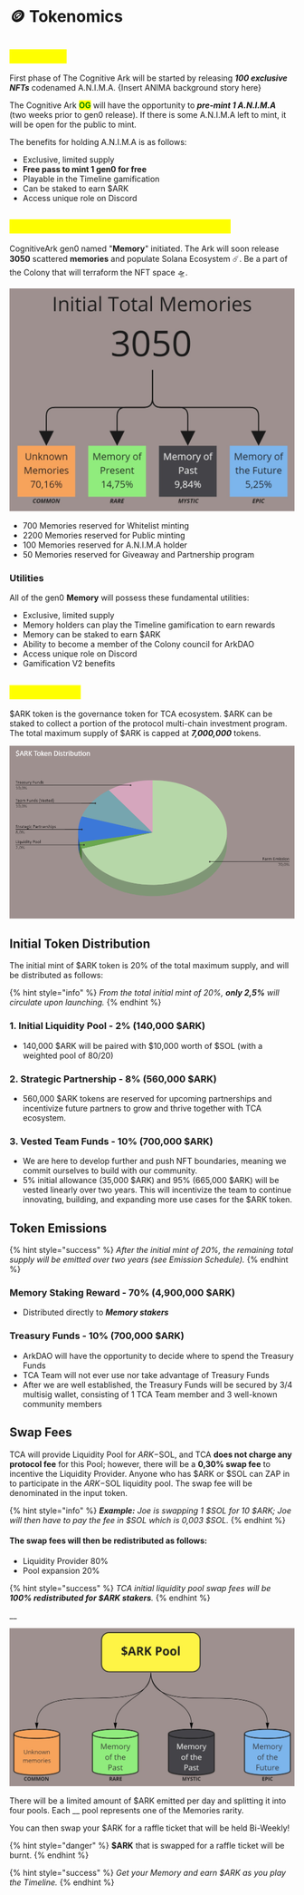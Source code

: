 # 🪙 Tokenomics

## <mark style="color:yellow;">A.N.I.M.A</mark>

First phase of The Cognitive Ark will be started by releasing _**100 exclusive NFTs**_ codenamed A.N.I.M.A. {Insert ANIMA background story here}

The Cognitive Ark <mark style="color:green;">**OG**</mark> will have the opportunity to _**pre-mint 1 A.N.I.M.A**_ (two weeks prior to gen0 release). If there is some A.N.I.M.A left to mint, it will be open for the public to mint.

The benefits for holding A.N.I.M.A is as follows:

* Exclusive, limited supply
* **Free pass to mint 1 gen0 for free**
* Playable in the Timeline gamification
* Can be staked to earn $ARK
* Access unique role on Discord

## <mark style="color:yellow;">The Cognitive Ark gen0 (The Genesis)</mark>

CognitiveArk gen0 named "**Memory**" initiated. The Ark will soon release **3050** scattered **memories** and populate Solana Ecosystem ☄️. Be a part of the Colony that will terraform the NFT space 🛸.

![](<../../.gitbook/assets/Finance - Tokenomicsv2.jpg>)

* 700 Memories reserved for Whitelist minting
* 2200 Memories reserved for Public minting
* 100 Memories reserved for A.N.I.M.A holder
* 50 Memories reserved for Giveaway and Partnership program

### Utilities

All of the gen0 **Memory** will possess these fundamental utilities:

* Exclusive, limited supply
* Memory holders can play the Timeline gamification to earn rewards
* Memory can be staked to earn $ARK
* Ability to become a member of the Colony council for ArkDAO
* Access unique role on Discord
* Gamification V2 benefits

## <mark style="color:yellow;">$ARK Token</mark>

$ARK token is the governance token for TCA ecosystem. $ARK can be staked to collect a portion of the protocol multi-chain investment program. The total maximum supply of $ARK is capped at _**7,000,000**_ tokens.

![](<../../.gitbook/assets/$ARK Token Distribution.png>)

## Initial Token Distribution

The initial mint of $ARK token is 20% of the total maximum supply, and will be distributed as follows:

{% hint style="info" %}
_From the total initial mint of 20%, **only 2,5%** will circulate upon launching._
{% endhint %}

### 1. Initial Liquidity Pool - 2% (140,000 $ARK)

* 140,000 $ARK will be paired with $10,000 worth of $SOL (with a weighted pool of 80/20)

### 2. Strategic Partnership - 8% (560,000 $ARK)

* 560,000 $ARK tokens are reserved for upcoming partnerships and incentivize future partners to grow and thrive together with TCA ecosystem.

### 3. Vested Team Funds - 10% (700,000 $ARK)

* We are here to develop further and push NFT boundaries, meaning we commit ourselves to build with our community.&#x20;
* 5% initial allowance (35,000 $ARK) and 95% (665,000 $ARK) will be vested linearly over two years. This will incentivize the team to continue innovating, building, and expanding more use cases for the $ARK token.

## Token Emissions

{% hint style="success" %}
_After the initial mint of 20%, the remaining total supply will be emitted over two years (see Emission Schedule)._
{% endhint %}

### Memory Staking Reward - 70% (4,900,000 $ARK)

* Distributed directly to _**Memory stakers**_

### Treasury Funds - 10% (700,000 $ARK)

* ArkDAO will have the opportunity to decide where to spend the Treasury Funds
* TCA Team will not ever use nor take advantage of Treasury Funds
* After we are well established, the Treasury Funds will be secured by 3/4 multisig wallet, consisting of 1 TCA Team member and 3 well-known community members

## Swap Fees

TCA will provide Liquidity Pool for $ARK-$SOL, and TCA **does not charge any protocol fee** for this Pool; however, there will be a **0,30% swap fee** to incentive the Liquidity Provider. Anyone who has $ARK or $SOL can ZAP in to participate in the $ARK-$SOL liquidity pool. The swap fee will be denominated in the input token.&#x20;

{% hint style="info" %}
_**Example:** Joe is swapping 1 $SOL for 10 $ARK; Joe will then have to pay the fee in $SOL which is 0,003 $SOL._
{% endhint %}

#### The swap fees will then be redistributed as follows:

* Liquidity Provider 80%
* Pool expansion 20%

{% hint style="success" %}
_TCA initial liquidity pool swap fees will be **100% redistributed for $ARK stakers**._
{% endhint %}

__



![Memory Staker will share the pools with other stakers based on the rarity.](<../../.gitbook/assets/Finance - ARK Pool.jpg>)

There will be a limited amount of $ARK emitted per day and splitting it into four pools. Each __ pool represents one of the Memories rarity.&#x20;

You can then swap your $ARK for a raffle ticket that will be held Bi-Weekly!

{% hint style="danger" %}
**$ARK** that is swapped for a raffle ticket will be burnt.
{% endhint %}

{% hint style="success" %}
_Get your Memory and earn $ARK as you play the Timeline._
{% endhint %}
